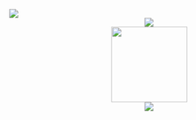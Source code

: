 <div ailgn="center"> <img src="https://i.pximg.net/img-original/img/2022/09/30/00/00/51/101573683_p1.png" /></div>
<div align="center"> <img src="https://activity-graph.herokuapp.com/graph?username=KaiSeiCo&theme=xcode" /> </div>
<div align="center"> <img height="137px" src="https://github-readme-stats.vercel.app/api?username=KaiSeiCo&hide_title=true&hide_border=true&show_icons=trueline_height=21&text_color=000&icon_color=000&bg_color=0,ea6161,ffc64d,fffc4d,52fa5a&theme=graywhite" /> </div>
<div align="center"> <img src="https://github-readme-stats.vercel.app/api/top-langs/?username=KaiSeiCo&hide_title=true&hide_border=true&layout=compact&langs_count=6&text_color=000&icon_color=fff&bg_color=0,52fa5a,4dfcff,c64dff&theme=graywhite" /> </div>
